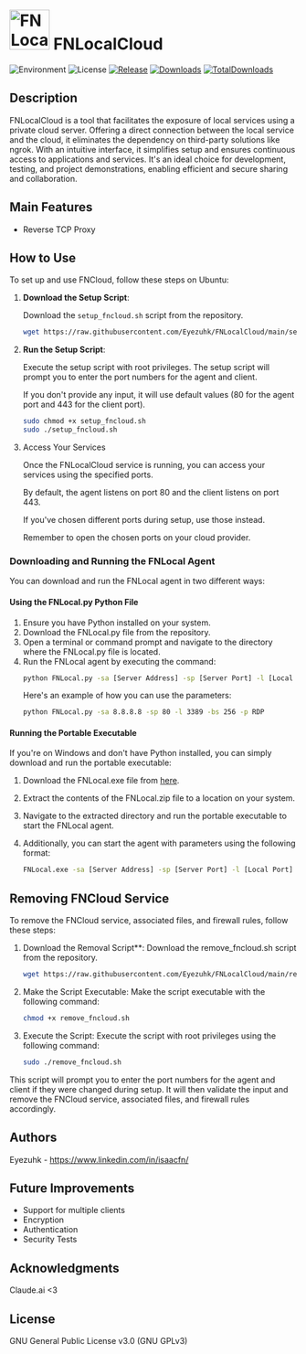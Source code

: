 #  <img src="https://github.com/Eyezuhk/FNLocalCloud/releases/download/v1.0.0/FNLocalCloud.png" alt="FNLocalCloud" width="70" height="70" style="display: inline;">     FNLocalCloud
![Environment](https://img.shields.io/badge/Windows-Xp,%20Vista,%207,%208,%2010,%2011-brightgreen.svg)
![License](https://img.shields.io/github/license/Eyezuhk/FNLocalCloud)
[![Release](https://img.shields.io/github/release/Eyezuhk/FNLocalCloud)](https://github.com/Eyezuhk/FNLocalCloud/releases)
[![Downloads](https://img.shields.io/github/downloads/Eyezuhk/FNLocalCloud/latest/total.svg?color=green)](https://github.com/Eyezuhk/FNLocalCloud/releases)
[![TotalDownloads](https://img.shields.io/github/downloads/Eyezuhk/FNLocalCloud/total.svg?color=brightgreen)](https://github.com/Eyezuhk/FNLocalCloud)

## Description

FNLocalCloud is a tool that facilitates the exposure of local services using a private cloud server. Offering a direct connection between the local service and the cloud, it eliminates the dependency on third-party solutions like ngrok. With an intuitive interface, it simplifies setup and ensures continuous access to applications and services. It's an ideal choice for development, testing, and project demonstrations, enabling efficient and secure sharing and collaboration.

## Main Features
- Reverse TCP Proxy

## How to Use
To set up and use FNCloud, follow these steps on Ubuntu:

1. **Download the Setup Script**:

   Download the `setup_fncloud.sh` script from the repository.

   ```bash
   wget https://raw.githubusercontent.com/Eyezuhk/FNLocalCloud/main/setup_fncloud.sh

2. **Run the Setup Script**: 

    Execute the setup script with root privileges.
   The setup script will prompt you to enter the port numbers for the agent and client.

   If you don't provide any input, it will use default values (80 for the agent port and 443 for the client port).  

   ```bash
   sudo chmod +x setup_fncloud.sh
   sudo ./setup_fncloud.sh
   ```
   
4. Access Your Services

   Once the FNLocalCloud service is running, you can access your services using the specified ports.

   By default, the agent listens on port 80 and the client listens on port 443.

   If you've chosen different ports during setup, use those instead.
   
   Remember to open the chosen ports on your cloud provider.

### Downloading and Running the FNLocal Agent

You can download and run the FNLocal agent in two different ways:

#### Using the FNLocal.py Python File

1. Ensure you have Python installed on your system.
2. Download the FNLocal.py file from the repository.
3. Open a terminal or command prompt and navigate to the directory where the FNLocal.py file is located.
4. Run the FNLocal agent by executing the command:
   ```bash
   python FNLocal.py -sa [Server Address] -sp [Server Port] -l [Local Port] -bs [Buffer Size] -p [Protocol]
   ```
   Here's an example of how you can use the parameters:
   ```bash
   python FNLocal.py -sa 8.8.8.8 -sp 80 -l 3389 -bs 256 -p RDP
   ```
   
#### Running the Portable Executable

If you're on Windows and don't have Python installed, you can simply download and run the portable executable:

1. Download the FNLocal.exe file from [here](https://github.com/Eyezuhk/FNLocalCloud/releases/download/v1.0.1/FNLocal.exe).

2. Extract the contents of the FNLocal.zip file to a location on your system.

3. Navigate to the extracted directory and run the portable executable to start the FNLocal agent.
4. Additionally, you can start the agent with parameters using the following format: 
   ```bash
   FNLocal.exe -sa [Server Address] -sp [Server Port] -l [Local Port] -bs [Buffer Size] -p [Protocol]
   ```

## Removing FNCloud Service

To remove the FNCloud service, associated files, and firewall rules, follow these steps:

1. Download the Removal Script**: Download the remove_fncloud.sh script from the repository.

   ```bash
   wget https://raw.githubusercontent.com/Eyezuhk/FNLocalCloud/main/remove_fncloud.sh
   ```
   
2. Make the Script Executable: Make the script executable with the following command:

   ```bash
   chmod +x remove_fncloud.sh
   ```

3. Execute the Script: Execute the script with root privileges using the following command:

   ```bash
   sudo ./remove_fncloud.sh
   ```

This script will prompt you to enter the port numbers for the agent and client if they were changed during setup. It will then validate the input and remove the FNCloud service, associated files, and firewall rules accordingly.

## Authors
Eyezuhk - https://www.linkedin.com/in/isaacfn/

## Future Improvements
- Support for multiple clients
- Encryption
- Authentication
- Security Tests

## Acknowledgments
Claude.ai <3

## License
GNU General Public License v3.0 (GNU GPLv3)
